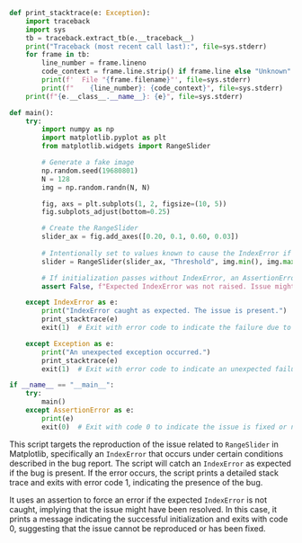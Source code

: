 ```python
def print_stacktrace(e: Exception):
    import traceback
    import sys
    tb = traceback.extract_tb(e.__traceback__)
    print("Traceback (most recent call last):", file=sys.stderr)
    for frame in tb:
        line_number = frame.lineno
        code_context = frame.line.strip() if frame.line else "Unknown"
        print(f'  File "{frame.filename}"', file=sys.stderr)
        print(f"    {line_number}: {code_context}", file=sys.stderr)
    print(f"{e.__class__.__name__}: {e}", file=sys.stderr)

def main():
    try:
        import numpy as np
        import matplotlib.pyplot as plt
        from matplotlib.widgets import RangeSlider

        # Generate a fake image
        np.random.seed(19680801)
        N = 128
        img = np.random.randn(N, N)

        fig, axs = plt.subplots(1, 2, figsize=(10, 5))
        fig.subplots_adjust(bottom=0.25)

        # Create the RangeSlider
        slider_ax = fig.add_axes([0.20, 0.1, 0.60, 0.03])
        
        # Intentionally set to values known to cause the IndexError if the bug exists
        slider = RangeSlider(slider_ax, "Threshold", img.min(), img.max(), valinit=[img.min(), img.max()])

        # If initialization passes without IndexError, an AssertionError is raised indicating the success.
        assert False, f"Expected IndexError was not raised. Issue might have been fixed."

    except IndexError as e:
        print("IndexError caught as expected. The issue is present.")
        print_stacktrace(e)
        exit(1)  # Exit with error code to indicate the failure due to the issue being present.

    except Exception as e:
        print("An unexpected exception occurred.")
        print_stacktrace(e)
        exit(1)  # Exit with error code to indicate an unexpected failure.

if __name__ == "__main__":
    try:
        main()
    except AssertionError as e:
        print(e)
        exit(0)  # Exit with code 0 to indicate the issue is fixed or not reproduced.
```

This script targets the reproduction of the issue related to `RangeSlider` in Matplotlib, specifically an `IndexError` that occurs under certain conditions described in the bug report. The script will catch an `IndexError` as expected if the bug is present. If the error occurs, the script prints a detailed stack trace and exits with error code 1, indicating the presence of the bug. 

It uses an assertion to force an error if the expected `IndexError` is not caught, implying that the issue might have been resolved. In this case, it prints a message indicating the successful initialization and exits with code 0, suggesting that the issue cannot be reproduced or has been fixed.